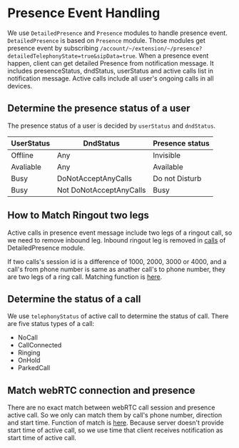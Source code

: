 # Presence Event Handling

  We use `DetailedPresence` and `Presence` modules to handle presence event. `DetailedPresence` is based on `Presence` module. Those modules get presence event by subscribing `/account/~/extension/~/presence?detailedTelephonyState=true&sipData=true`. When a presence event happen, client can get detailed Presence from notification message.
  It includes presenceStatus, dndStatus, userStatus and active calls list in notification message. Active calls include all user's ongoing calls in all devices.

## Determine the presence status of a user

  The presence status of a user is decided by `userStatus` and `dndStatus`.

  | UserStatus    | DndStatus                | Presence status    |
  | ------------- | ------------------------ | -----------------  |
  | Offline       | Any                      | Invisible          |
  | Avaliable     | Any                      | Available          |
  | Busy          | DoNotAcceptAnyCalls      | Do not Disturb     |
  | Busy          | Not DoNotAcceptAnyCalls  | Busy               |

## How to Match Ringout two legs

  Active calls in presence event message include two legs of a ringout call, so we need to remove inbound leg. Inbound ringout leg is removed in [calls](https://github.com/ringcentral/ringcentral-js-integration-commons/blob/master/src/modules/DetailedPresence/index.js#L53) of DetailedPresence module.

  If two calls's session id is a difference of 1000, 2000, 3000 or 4000, and a call's from phone number is same as anather call's to phone number, they are two legs of a ring call. Matching function is [here](https://github.com/ringcentral/ringcentral-js-integration-commons/blob/master/src/lib/callLogHelpers.js#L101).

## Determine the status of a call

  We use `telephonyStatus` of active call to determine the status of call.
  There are five status types of a call:

  * NoCall
  * CallConnected
  * Ringing
  * OnHold
  * ParkedCall

## Match webRTC connection and presence

  There are no exact match between webRTC call session and presence active call. So we only can match them by call's phone number, direction and start time. Function of match is [here](https://github.com/ringcentral/ringcentral-js-integration-commons/blob/master/src/modules/CallMonitor/index.js#L18). Because server doesn't provide start time of active call, so we use time that client receives notification as start time of active call.